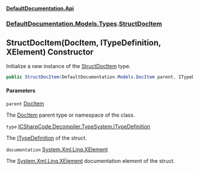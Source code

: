 #### [DefaultDocumentation.Api](index.md 'index')
### [DefaultDocumentation.Models.Types](index.md#DefaultDocumentation.Models.Types 'DefaultDocumentation.Models.Types').[StructDocItem](StructDocItem.md 'DefaultDocumentation.Models.Types.StructDocItem')

## StructDocItem(DocItem, ITypeDefinition, XElement) Constructor

Initialize a new instance of the [StructDocItem](StructDocItem.md 'DefaultDocumentation.Models.Types.StructDocItem') type.

```csharp
public StructDocItem(DefaultDocumentation.Models.DocItem parent, ITypeDefinition type, System.Xml.Linq.XElement? documentation);
```
#### Parameters

<a name='DefaultDocumentation.Models.Types.StructDocItem.StructDocItem(DefaultDocumentation.Models.DocItem,ITypeDefinition,System.Xml.Linq.XElement).parent'></a>

`parent` [DocItem](DocItem.md 'DefaultDocumentation.Models.DocItem')

The [DocItem](DocItem.md 'DefaultDocumentation.Models.DocItem') parent type or namespace of the class.

<a name='DefaultDocumentation.Models.Types.StructDocItem.StructDocItem(DefaultDocumentation.Models.DocItem,ITypeDefinition,System.Xml.Linq.XElement).type'></a>

`type` [ICSharpCode.Decompiler.TypeSystem.ITypeDefinition](https://docs.microsoft.com/en-us/dotnet/api/ICSharpCode.Decompiler.TypeSystem.ITypeDefinition 'ICSharpCode.Decompiler.TypeSystem.ITypeDefinition')

The [ITypeDefinition](https://github.com/icsharpcode/ILSpy 'ICSharpCode.Decompiler.TypeSystem.ITypeDefinition') of the struct.

<a name='DefaultDocumentation.Models.Types.StructDocItem.StructDocItem(DefaultDocumentation.Models.DocItem,ITypeDefinition,System.Xml.Linq.XElement).documentation'></a>

`documentation` [System.Xml.Linq.XElement](https://docs.microsoft.com/en-us/dotnet/api/System.Xml.Linq.XElement 'System.Xml.Linq.XElement')

The [System.Xml.Linq.XElement](https://docs.microsoft.com/en-us/dotnet/api/System.Xml.Linq.XElement 'System.Xml.Linq.XElement') documentation element of the struct.